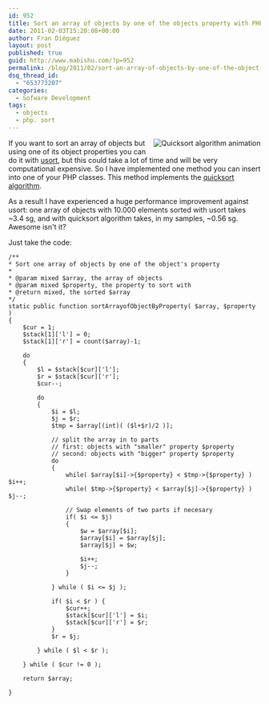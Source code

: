 ```yaml
---
id: 952
title: Sort an array of objects by one of the objects property with PHP
date: 2011-02-03T15:20:08+00:00
author: Fran Diéguez
layout: post
published: true
guid: http://www.mabishu.com/?p=952
permalink: /blog/2011/02/sort-an-array-of-objects-by-one-of-the-object-property-with-php/
dsq_thread_id:
  - "653773207"
categories:
  - Sofware Development
tags:
  - objects
  - php. sort
---
```

<img class="alignright" style="float: right; margin: 0 0 10px 10px;" src="http://www.mabishu.com/wp-content/uploads/2011/02/Sorting_quicksort_anim.gif" alt="Quicksort algorithm animation" />If you want to sort an array of objects but using one of its object properties you can do it with <a href="http://php.net/manual/en/function.usort.php">usort</a>, but this could take a lot of time and will be very computational expensive.
So I have implemented one method you can insert into one of your PHP classes. This method implements the <a href="http://en.wikipedia.org/wiki/Quicksort">quicksort algorithm</a>.

As a result I have experienced a huge performance improvement against usort: one array of objects with 10.000 elements sorted with usort takes ~3.4 sg, and with quicksort algorithm takes, in my samples, ~0.56 sg. Awesome isn't it?

<!--more-->Just take the code:
<pre><code>/**
* Sort one array of objects by one of the object's property
*
* @param mixed $array, the array of objects
* @param mixed $property, the property to sort with
* @return mixed, the sorted $array
*/
static public function sortArrayofObjectByProperty( $array, $property )
{
    $cur = 1;
    $stack[1]['l'] = 0;
    $stack[1]['r'] = count($array)-1;

    do
    {
        $l = $stack[$cur]['l'];
        $r = $stack[$cur]['r'];
        $cur--;

        do
        {
            $i = $l;
            $j = $r;
            $tmp = $array[(int)( ($l+$r)/2 )];

            // split the array in to parts
            // first: objects with "smaller" property $property
            // second: objects with "bigger" property $property
            do
            {
                while( $array[$i]-&gt;{$property} &lt; $tmp-&gt;{$property} ) $i++;
                while( $tmp-&gt;{$property} &lt; $array[$j]-&gt;{$property} ) $j--;

                // Swap elements of two parts if necesary
                if( $i &lt;= $j)
                {
                    $w = $array[$i];
                    $array[$i] = $array[$j];
                    $array[$j] = $w;

                    $i++;
                    $j--;
                }

            } while ( $i &lt;= $j );

            if( $i &lt; $r ) {
                $cur++;
                $stack[$cur]['l'] = $i;
                $stack[$cur]['r'] = $r;
            }
            $r = $j;

        } while ( $l &lt; $r );

    } while ( $cur != 0 );

    return $array;

}</code></pre>